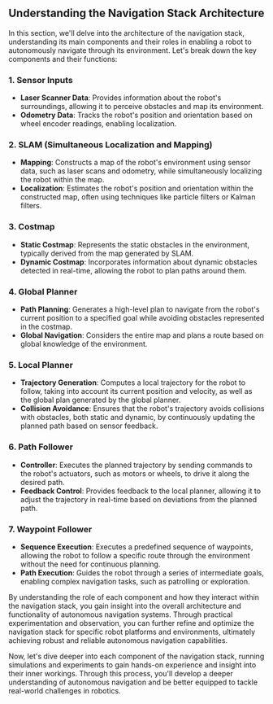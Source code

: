 ## Understanding the Navigation Stack Architecture

In this section, we'll delve into the architecture of the navigation stack, understanding its main components and their roles in enabling a robot to autonomously navigate through its environment. Let's break down the key components and their functions:

### 1. **Sensor Inputs**

- **Laser Scanner Data**: Provides information about the robot's surroundings, allowing it to perceive obstacles and map its environment.
- **Odometry Data**: Tracks the robot's position and orientation based on wheel encoder readings, enabling localization.

### 2. **SLAM (Simultaneous Localization and Mapping)**

- **Mapping**: Constructs a map of the robot's environment using sensor data, such as laser scans and odometry, while simultaneously localizing the robot within the map.
- **Localization**: Estimates the robot's position and orientation within the constructed map, often using techniques like particle filters or Kalman filters.

### 3. **Costmap**

- **Static Costmap**: Represents the static obstacles in the environment, typically derived from the map generated by SLAM.
- **Dynamic Costmap**: Incorporates information about dynamic obstacles detected in real-time, allowing the robot to plan paths around them.

### 4. **Global Planner**

- **Path Planning**: Generates a high-level plan to navigate from the robot's current position to a specified goal while avoiding obstacles represented in the costmap.
- **Global Navigation**: Considers the entire map and plans a route based on global knowledge of the environment.

### 5. **Local Planner**

- **Trajectory Generation**: Computes a local trajectory for the robot to follow, taking into account its current position and velocity, as well as the global plan generated by the global planner.
- **Collision Avoidance**: Ensures that the robot's trajectory avoids collisions with obstacles, both static and dynamic, by continuously updating the planned path based on sensor feedback.

### 6. **Path Follower**

- **Controller**: Executes the planned trajectory by sending commands to the robot's actuators, such as motors or wheels, to drive it along the desired path.
- **Feedback Control**: Provides feedback to the local planner, allowing it to adjust the trajectory in real-time based on deviations from the planned path.

### 7. **Waypoint Follower**

- **Sequence Execution**: Executes a predefined sequence of waypoints, allowing the robot to follow a specific route through the environment without the need for continuous planning.
- **Path Execution**: Guides the robot through a series of intermediate goals, enabling complex navigation tasks, such as patrolling or exploration.

By understanding the role of each component and how they interact within the navigation stack, you gain insight into the overall architecture and functionality of autonomous navigation systems. Through practical experimentation and observation, you can further refine and optimize the navigation stack for specific robot platforms and environments, ultimately achieving robust and reliable autonomous navigation capabilities.

Now, let's dive deeper into each component of the navigation stack, running simulations and experiments to gain hands-on experience and insight into their inner workings. Through this process, you'll develop a deeper understanding of autonomous navigation and be better equipped to tackle real-world challenges in robotics.
